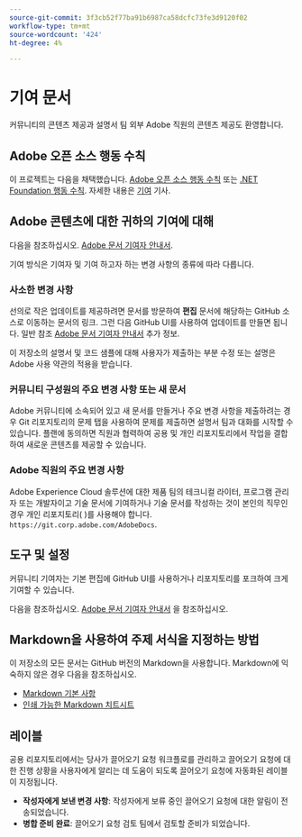 ```yaml
---
source-git-commit: 3f3cb52f77ba91b6987ca58dcfc73fe3d9120f02
workflow-type: tm+mt
source-wordcount: '424'
ht-degree: 4%

---
```

# 기여 문서

커뮤니티의 콘텐츠 제공과 설명서 팀 외부 Adobe 직원의 콘텐츠 제공도 환영합니다.

## Adobe 오픈 소스 행동 수칙

이 프로젝트는 다음을 채택했습니다. [Adobe 오픈 소스 행동 수칙](code-of-conduct.md) 또는 [.NET Foundation 행동 수칙](https://dotnetfoundation.org/code-of-conduct). 자세한 내용은 [기여](contributing.md) 기사.

## Adobe 콘텐츠에 대한 귀하의 기여에 대해

다음을 참조하십시오. [Adobe 문서 기여자 안내서](https://experienceleague.adobe.com/docs/contributor/contributor-guide/introduction.html).

기여 방식은 기여자 및 기여 하고자 하는 변경 사항의 종류에 따라 다릅니다.

### 사소한 변경 사항

선의로 작은 업데이트를 제공하려면 문서를 방문하여 **편집** 문서에 해당하는 GitHub 소스로 이동하는 문서의 링크. 그런 다음 GitHub UI를 사용하여 업데이트를 만들면 됩니다. 일반 참조 [Adobe 문서 기여자 안내서](https://experienceleague.adobe.com/docs/contributor/contributor-guide/introduction.html) 추가 정보.

이 저장소의 설명서 및 코드 샘플에 대해 사용자가 제출하는 부분 수정 또는 설명은 Adobe 사용 약관의 적용을 받습니다.

### 커뮤니티 구성원의 주요 변경 사항 또는 새 문서

Adobe 커뮤니티에 소속되어 있고 새 문서를 만들거나 주요 변경 사항을 제출하려는 경우 Git 리포지토리의 문제 탭을 사용하여 문제를 제출하면 설명서 팀과 대화를 시작할 수 있습니다. 플랜에 동의하면 직원과 협력하여 공용 및 개인 리포지토리에서 작업을 결합하여 새로운 콘텐츠를 제공할 수 있습니다.

<!--
If you submit a pull request with significant changes to documentation and code examples, you'll see a message in the pull request asking you to submit an online contribution license agreement (CLA). We need you to complete the online form before we can review your pull request.
-->

### Adobe 직원의 주요 변경 사항

Adobe Experience Cloud 솔루션에 대한 제품 팀의 테크니컬 라이터, 프로그램 관리자 또는 개발자이고 기술 문서에 기여하거나 기술 문서를 작성하는 것이 본인의 직무인 경우 개인 리포지토리( )를 사용해야 합니다. `https://git.corp.adobe.com/AdobeDocs`.

<!--Employees from other parts of the Adobe world should use the public repo for minor updates.-->

## 도구 및 설정

커뮤니티 기여자는 기본 편집에 GitHub UI를 사용하거나 리포지토리를 포크하여 크게 기여할 수 있습니다.

다음을 참조하십시오. [Adobe 문서 기여자 안내서](https://experienceleague.adobe.com/docs/contributor/contributor-guide/introduction.html) 을 참조하십시오.

## Markdown을 사용하여 주제 서식을 지정하는 방법

이 저장소의 모든 문서는 GitHub 버전의 Markdown을 사용합니다. Markdown에 익숙하지 않은 경우 다음을 참조하십시오.

* [Markdown 기본 사항](https://help.github.com/articles/getting-started-with-writing-and-formatting-on-github/)
* [인쇄 가능한 Markdown 치트시트](https://guides.github.com/pdfs/markdown-cheatsheet-online.pdf)

## 레이블

공용 리포지토리에서는 당사가 끌어오기 요청 워크플로를 관리하고 끌어오기 요청에 대한 진행 상황을 사용자에게 알리는 데 도움이 되도록 끌어오기 요청에 자동화된 레이블이 지정됩니다.

* **작성자에게 보낸 변경 사항**: 작성자에게 보류 중인 끌어오기 요청에 대한 알림이 전송되었습니다.
* **병합 준비 완료**: 끌어오기 요청 검토 팀에서 검토할 준비가 되었습니다.
